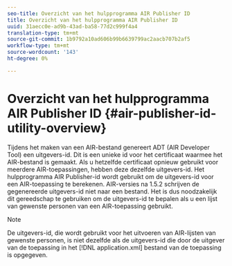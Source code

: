 ```yaml
---
seo-title: Overzicht van het hulpprogramma AIR Publisher ID
title: Overzicht van het hulpprogramma AIR Publisher ID
uuid: 31aecc0e-ad9b-43ad-ba58-77d2c999f4a4
translation-type: tm+mt
source-git-commit: 1b9792a10ad606b99b6639799ac2aacb707b2af5
workflow-type: tm+mt
source-wordcount: '143'
ht-degree: 0%

---
```



# Overzicht van het hulpprogramma AIR Publisher ID {#air-publisher-id-utility-overview}

Tijdens het maken van een AIR-bestand genereert ADT (AIR Developer Tool) een uitgevers-id. Dit is een unieke id voor het certificaat waarmee het AIR-bestand is gemaakt. Als u hetzelfde certificaat opnieuw gebruikt voor meerdere AIR-toepassingen, hebben deze dezelfde uitgevers-id. Het hulpprogramma AIR Publisher-id wordt gebruikt om de uitgevers-id voor een AIR-toepassing te berekenen. AIR-versies na 1.5.2 schrijven de gegenereerde uitgevers-id niet naar een bestand. Het is dus noodzakelijk dit gereedschap te gebruiken om de uitgevers-id te bepalen als u een lijst van gewenste personen van een AIR-toepassing gebruikt.

>[!NOTE]
>
>De uitgevers-id, die wordt gebruikt voor het uitvoeren van AIR-lijsten van gewenste personen, is niet dezelfde als de uitgevers-id die door de uitgever van de toepassing in het [!DNL application.xml] bestand van de toepassing is opgegeven.
